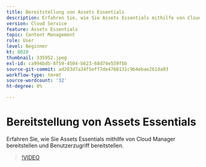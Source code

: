 ```yaml
---
title: Bereitstellung von Assets Essentials
description: Erfahren Sie, wie Sie Assets Essentials mithilfe von Cloud Manager bereitstellen und Benutzerzugriff bereitstellen.
version: Cloud Service
feature: Assets Essentials
topic: Content Management
role: User
level: Beginner
kt: 8020
thumbnail: 335952.jpeg
exl-id: ca994bdb-8f59-4504-b623-68d74e559fbb
source-git-commit: ad203d7a34f5eff7de4768131c9b4ebae261da93
workflow-type: tm+mt
source-wordcount: '32'
ht-degree: 0%

---
```


# Bereitstellung von Assets Essentials

Erfahren Sie, wie Sie Assets Essentials mithilfe von Cloud Manager bereitstellen und Benutzerzugriff bereitstellen.

>[!VIDEO](https://video.tv.adobe.com/v/335952/?quality=9&learn=on)
